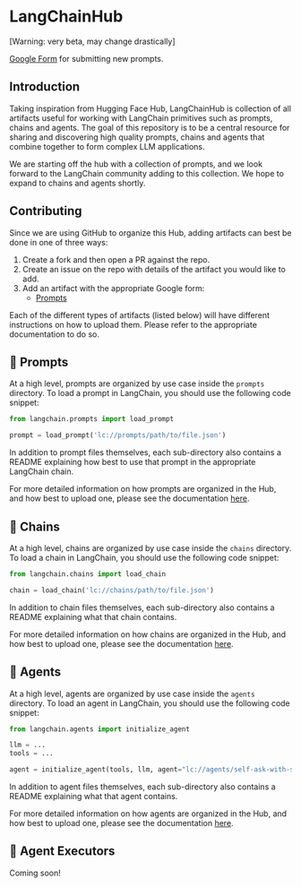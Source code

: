 # LangChainHub

[Warning: very beta, may change drastically]

[Google Form](https://forms.gle/aAhZ6nEUybdzVbYq6) for submitting new prompts.

## Introduction

Taking inspiration from Hugging Face Hub, LangChainHub is collection of all artifacts useful for working with LangChain primitives such as prompts, chains and agents. 
The goal of this repository is to be a central resource for sharing and discovering high quality prompts, chains and agents that combine together to form complex LLM applications.

We are starting off the hub with a collection of prompts, and we look forward to the LangChain community adding to this collection. We hope to expand to chains and agents shortly.

## Contributing

Since we are using GitHub to organize this Hub, adding artifacts can best be done in one of three ways:

1. Create a fork and then open a PR against the repo.
2. Create an issue on the repo with details of the artifact you would like to add.
3. Add an artifact with the appropriate Google form:
   - [Prompts](https://forms.gle/aAhZ6nEUybdzVbYq6)

Each of the different types of artifacts (listed below) will have different instructions on how to upload them.
Please refer to the appropriate documentation to do so.

## 📖 Prompts

At a high level, prompts are organized by use case inside the `prompts` directory.
To load a prompt in LangChain, you should use the following code snippet:

```python
from langchain.prompts import load_prompt

prompt = load_prompt('lc://prompts/path/to/file.json')
```

In addition to prompt files themselves, each sub-directory also contains a README explaining how best to use that prompt in the appropriate LangChain chain.

For more detailed information on how prompts are organized in the Hub, and how best to upload one, please see the documentation [here](./prompts/README.md).

## 🔗 Chains

At a high level, chains are organized by use case inside the `chains` directory.
To load a chain in LangChain, you should use the following code snippet:

```python
from langchain.chains import load_chain

chain = load_chain('lc://chains/path/to/file.json')
```

In addition to chain files themselves, each sub-directory also contains a README explaining what that chain contains.

For more detailed information on how chains are organized in the Hub, and how best to upload one, please see the documentation [here](./chains/README.md).


## 🤖 Agents

At a high level, agents are organized by use case inside the `agents` directory.
To load an agent in LangChain, you should use the following code snippet:

```python
from langchain.agents import initialize_agent

llm = ...
tools = ...

agent = initialize_agent(tools, llm, agent="lc://agents/self-ask-with-search/agent.json")
```

In addition to agent files themselves, each sub-directory also contains a README explaining what that agent contains.

For more detailed information on how agents are organized in the Hub, and how best to upload one, please see the documentation [here](./agents/README.md).



## 👷 Agent Executors

Coming soon!
